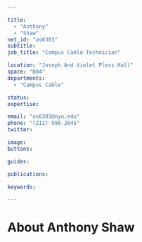 ```yaml
---

title:
  - "Anthony"
  - "Shaw"
net_id: "as6303"
subtitle: 
job_title: "Campus Cable Technician"

location: "Joseph And Violet Pless Hall"
space: "B04"
departments:
  - "Campus Cable"

status: 
expertise:

email: "as6303@nyu.edu"
phone: "(212) 998-2645"
twitter: 

image: 
buttons:

guides:

publications:

keywords:

---
```


# About Anthony Shaw


